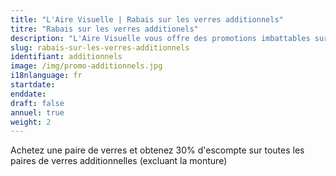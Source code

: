 ```yaml
---
title: "L'Aire Visuelle | Rabais sur les verres additionnels"
titre: "Rabais sur les verres additionels"
description: "L'Aire Visuelle vous offre des promotions imbattables sur tous produits de la vue."
slug: rabais-sur-les-verres-additionnels
identifiant: additionnels
image: /img/promo-additionnels.jpg
i18nlanguage: fr
startdate: 
enddate: 
draft: false
annuel: true
weight: 2
---
```


Achetez une paire de verres et obtenez 30% d'escompte sur toutes les paires de verres additionnelles (excluant la monture)